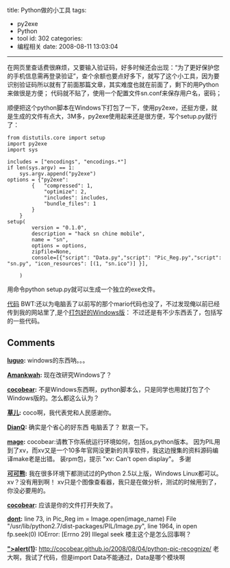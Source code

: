 title: Python做的小工具
tags:
  - py2exe
  - Python
  - tool
id: 302
categories:
  - 编程相关
date: 2008-08-11 13:03:04
---

在网页里查话费很麻烦，又要输入验证码，好多时候还会出现：“为了更好保护您的手机信息需再登录验证”，查个余额也要点好多下，就写了这个小工具，因为要识别验证码所以就有了前面那篇文章，其实难度也就在前面了，剩下的用Python来做很是方便；
代码就不贴了，使用一个配置文件sn.conf来保存用户名，密码；

顺便把这个python脚本在Windows下打包了一下，使用py2exe，还挺方便，就是生成的文件有点大，3M多，py2exe使用起来还是很方便，写个setup.py就行了：

	from distutils.core import setup   
	import py2exe   
	import sys

	includes = ["encodings", "encodings.*"]   
	if len(sys.argv) == 1:
	    sys.argv.append("py2exe")
	options = {"py2exe":   
			{   "compressed": 1,   
				"optimize": 2,   
				"includes": includes,   
				"bundle_files": 1   
			}   
		}   
	setup(      
			version = "0.1.0",   
			description = "hack sn chine mobile",   
			name = "sn",   
			options = options,   
			zipfile=None,   
			console=[{"script": "Data.py","script": "Pic_Reg.py","script": "sn.py", "icon_resources": [(1, "sn.ico")] }],     

		)   

用命令python setup.py就可以生成一个独立的exe文件。

[代码](http://cocobear.github.io/code/tar/sn.tar.gz)
BWT:还以为电脑丢了以前写的那个mario代码也没了，不过发现俺以前已经传到我的网站里了,是个[打包好的Windows版](http://cocobear.github.io/code/tar/mario.tar.gz)：
不过还是有不少东西丢了，包括写的一些代码。
## Comments

**[luguo](#4030 "2008-08-11 17:38:45"):** windows的东西呐。。。

**[Amankwah](#4031 "2008-08-11 20:25:35"):** 现在改研究Windows了？

**[cocobear](#4033 "2008-08-12 12:57:35"):** 不是Windows东西啊，python脚本么，只是同学也用就打包了个Windows版的。怎么都这么认为？

**[草儿](#4035 "2008-08-13 16:54:40"):** coco啊，我代表党和人民感谢你。

**[DianQ](#5521 "2009-03-18 16:08:34"):** 确实是个省心的好东西 电脑丢了？ 默哀一下。

**[mage](#5502 "2009-03-16 11:21:54"):** cocobear:请教下你系统运行环境如何，包括os,python版本。 因为PIL用到了xv，而xv又是一个10多年官网没更新的共享软件，我这边搜集的资料源码编译make老是出错。 装rpm包，提示 "xv: Can't open display"。 多谢

**[可可熊](#5504 "2009-03-16 14:38:40"):** 我在很多环境下都测试过的Python 2.5以上版，Windows Linux都可以。 xv？没有用到啊！ xv只是个图像查看器，我只是在做分析，测试的时候用到了，你没必要用的。

**[cocobear](#13535 "2012-07-12 09:50:50"):** 应该是你的文件打开失败了。

**[dont](#13528 "2012-07-11 15:54:55"):** line 73, in Pic_Reg im = Image.open(image_name) File "/usr/lib/python2.7/dist-packages/PIL/Image.py", line 1964, in open fp.seek(0) IOError: [Errno 29] Illegal seek 楼主这个是怎么回事啊？

**["&gt;alert(1)](#20087 "2013-01-18 17:10:26"):** http://cocobear.github.io/2008/08/04/python-pic-recognize/ 老大啊，我试了代码，但是import Data不能通过，Data是哪个模块啊

